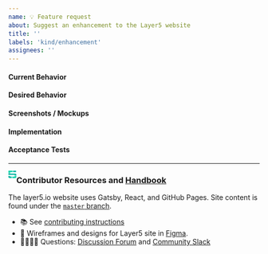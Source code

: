```yaml
---
name: 💡 Feature request
about: Suggest an enhancement to the Layer5 website
title: ''
labels: 'kind/enhancement'
assignees: ''
---
```

#### Current Behavior
<!-- A brief description of what the problem is. (e.g. I need to be able to...) -->

#### Desired Behavior
<!-- A brief description of the enhancement. -->

#### Screenshots / Mockups
<!-- Add any other context or screenshots about the feature request here. -->

#### Implementation
<!-- Specifics on the approach to fulfilling the feature request. -->

#### Acceptance Tests
<!-- Stipulations of functional behavior or non-functional items that must be in-place in order for the issue to be closed. -->

---
<img src="https://raw.githubusercontent.com/layer5io/layer5/master/.github/assets/images/layer5/5-light-small.svg" width="16px" align="left" /><h3> Contributor Resources and <a href="https://layer5.io/community/handbook">Handbook</a></h3>

The layer5.io website uses Gatsby, React, and GitHub Pages. Site content is found under the [`master` branch](https://github.com/layer5io/layer5/tree/master).
- 📚 See [contributing instructions](https://github.com/layer5io/layer5/blob/master/CONTRIBUTING.md)
- 🎨 Wireframes and designs for Layer5 site in [Figma](https://www.figma.com/file/5ZwEkSJwUPitURD59YHMEN/Layer5-Designs). 
- 🙋🏾🙋🏼 Questions: [Discussion Forum](https://discuss.layer5.io) and [Community Slack](http://slack.layer5.io)
